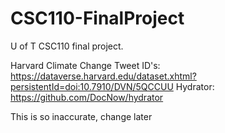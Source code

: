 # CSC110-FinalProject
U of T CSC110 final project.

Harvard Climate Change Tweet ID's: https://dataverse.harvard.edu/dataset.xhtml?persistentId=doi:10.7910/DVN/5QCCUU
Hydrator: https://github.com/DocNow/hydrator

This is so inaccurate, change later
